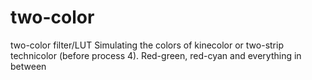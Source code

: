# two-color
two-color filter/LUT
Simulating the colors of kinecolor or two-strip technicolor (before process 4). Red-green, red-cyan and everything in between
